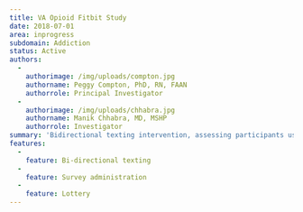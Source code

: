 ```yaml
---
title: VA Opioid Fitbit Study
date: 2018-07-01
area: inprogress
subdomain: Addiction
status: Active
authors:
  - 
    authorimage: /img/uploads/compton.jpg
    authorname: Peggy Compton, PhD, RN, FAAN
    authorrole: Principal Investigator
  - 
    authorimage: /img/uploads/chhabra.jpg
    authorname: Manik Chhabra, MD, MSHP
    authorrole: Investigator
summary: 'Bidirectional texting intervention, assessing participants use of medication, pain and other symptoms via survey. 3 arms have been designed - control, intervention and intervention plus incentive. Deployed at the VA for opioid patients.'
features:
  - 
    feature: Bi-directional texting
  - 
    feature: Survey administration
  - 
    feature: Lottery
---
```

